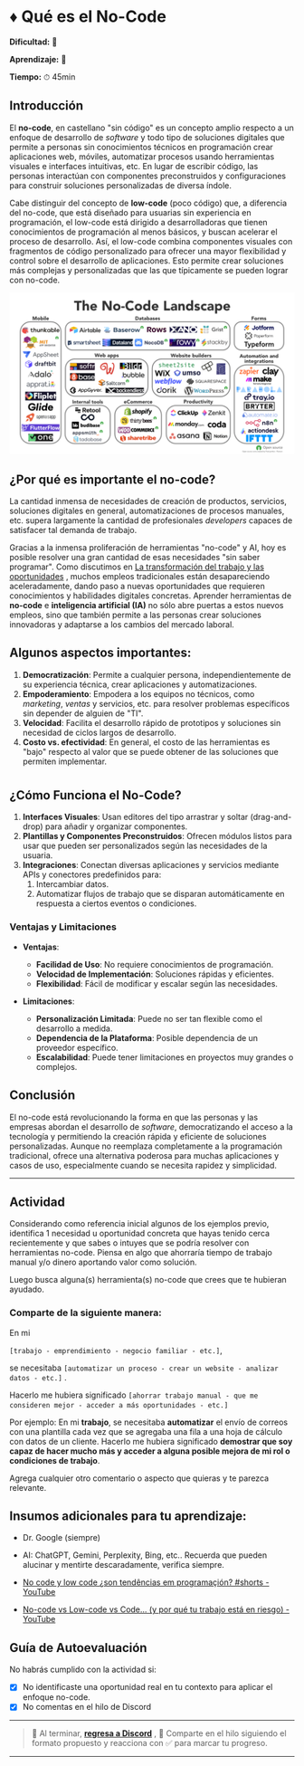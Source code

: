 # ♦️ Qué es el No-Code

**Dificultad:** 🌻

**Aprendizaje:** 🍯

**Tiempo:** ⏱ 45min

## Introducción

El **no-code**, en castellano "sin código" es un concepto amplio respecto a un enfoque de desarrollo de *software* y todo tipo de soluciones digitales que permite a personas sin conocimientos técnicos en programación crear aplicaciones web, móviles, automatizar procesos usando herramientas visuales e interfaces intuitivas, etc. En lugar de escribir código, las personas interactúan con componentes preconstruidos y configuraciones para construir soluciones personalizadas de diversa índole.

Cabe distinguir del concepto de **low-code** (poco código) que, a diferencia del no-code, que está diseñado para usuarias sin experiencia en programación, el low-code está dirigido a desarrolladoras que tienen conocimientos de programación al menos básicos, y buscan acelerar el proceso de desarrollo. Así, el low-code combina componentes visuales con fragmentos de código personalizado para ofrecer una mayor flexibilidad y control sobre el desarrollo de aplicaciones. Esto permite crear soluciones más complejas y personalizadas que las que típicamente se pueden lograr con no-code.

![](../../assets/NOC/no-code-industry-map.png)

## **¿Por qué es importante el no-code?**

La cantidad inmensa de necesidades de creación de productos, servicios, soluciones digitales en general, automatizaciones de procesos manuales, etc. supera largamente la cantidad de profesionales *developers* capaces de satisfacer tal demanda de trabajo.

Gracias a la inmensa proliferación de herramientas "no-code" y AI, hoy es posible resolver una gran cantidad de esas necesidades "sin saber programar". Como discutimos en [La transformación del trabajo y las oportunidades](../../curriculum_model/lea_model_02_work.md) , muchos empleos tradicionales están desapareciendo aceleradamente, dando paso a nuevas oportunidades que requieren conocimientos y habilidades digitales concretas. Aprender herramientas de **no-code** e **inteligencia artificial (IA)** no sólo abre puertas a estos nuevos empleos, sino que también permite a las personas crear soluciones innovadoras y adaptarse a los cambios del mercado laboral.

## **Algunos aspectos importantes:**

1. **Democratización**: Permite a cualquier persona, independientemente de su experiencia técnica, crear aplicaciones y automatizaciones.
2. **Empoderamiento**: Empodera a los equipos no técnicos, como *marketing*, *ventas* y servicios, etc. para resolver problemas específicos sin depender de alguien de "TI".
3. **Velocidad**: Facilita el desarrollo rápido de prototipos y soluciones sin necesidad de  ciclos largos de desarrollo.
4. **Costo vs. efectividad**: En general, el costo de las herramientas es "bajo" respecto al valor que se puede obtener de las soluciones que permiten implementar.

# 

## **¿Cómo Funciona el No-Code?**

1. **Interfaces Visuales**: Usan editores del tipo arrastrar y soltar (drag-and-drop) para añadir y organizar componentes.
2. **Plantillas y Componentes Preconstruidos**: Ofrecen módulos listos para usar que pueden ser personalizados según las necesidades de la usuaria.
3. **Integraciones**: Conectan diversas aplicaciones y servicios mediante APIs y conectores predefinidos para:
   1. Intercambiar datos.
   2. Automatizar flujos de trabajo que se disparan automáticamente en respuesta a ciertos eventos o condiciones.

### **Ventajas y Limitaciones**

- **Ventajas**:
  
  - **Facilidad de Uso**: No requiere conocimientos de programación.
  - **Velocidad de Implementación**: Soluciones rápidas y eficientes.
  - **Flexibilidad**: Fácil de modificar y escalar según las necesidades.

- **Limitaciones**:
  
  - **Personalización Limitada**: Puede no ser tan flexible como el desarrollo a medida.
  - **Dependencia de la Plataforma**: Posible dependencia de un proveedor específico.
  - **Escalabilidad**: Puede tener limitaciones en proyectos muy grandes o complejos.

## **Conclusión**

El no-code está revolucionando la forma en que las personas y las empresas abordan el desarrollo de *software*, democratizando el acceso a la tecnología y permitiendo la creación rápida y eficiente de soluciones personalizadas. Aunque no reemplaza completamente a la programación tradicional, ofrece una alternativa poderosa para muchas aplicaciones y casos de uso, especialmente cuando se necesita rapidez y simplicidad.

---

## Actividad

Considerando como referencia inicial algunos de los ejemplos previo, identifica 1 necesidad u oportunidad concreta que hayas tenido cerca recientemente y que sabes o intuyes que se podría resolver con herramientas no-code. Piensa en algo que ahorraría tiempo de trabajo manual y/o dinero aportando  valor como solución.

Luego busca alguna(s) herramienta(s) no-code que crees que te hubieran ayudado.

### **Comparte de la siguiente manera:**

En mi

`[trabajo - emprendimiento - negocio familiar - etc.]`, 

se necesitaba `[automatizar un proceso - crear un website - analizar datos - etc.]` .

Hacerlo me hubiera significado `[ahorrar trabajo manual - que me consideren mejor - acceder a más oportunidades - etc.]` 

Por ejemplo:  En mi **trabajo**, se necesitaba **automatizar** el envío de correos con una plantilla cada vez que se agregaba una fila a una hoja de cálculo con datos de un cliente. Hacerlo me hubiera significado **demostrar que soy capaz de hacer mucho más y acceder a alguna posible mejora de mi rol o condiciones de trabajo**.

Agrega cualquier otro comentario o aspecto que quieras y te parezca relevante.

## Insumos adicionales para tu aprendizaje:

- Dr. Google (siempre)

- AI: ChatGPT, Gemini, Perplexity, Bing, etc.. Recuerda que pueden alucinar y mentirte descaradamente, verifica siempre.

- [No code y low code ¿son tendências em programaçión? #shorts - YouTube](https://youtube.com/shorts/eTdNR2bPKpI?si=xqP3jeCq4bIRyND9)

- [No-code vs Low-code vs Code... (y por qué tu trabajo está en riesgo) - YouTube](https://youtu.be/_Du-nvEKKRM?si=xJzv_aZa4txaBVQQ)

## Guía de Autoevaluación

No habrás cumplido con la actividad si:

- [x] No identificaste una oportunidad real en tu contexto para aplicar el enfoque no-code.
- [x] No comentas en el hilo de Discord

---

> :mega: Al terminar, [**regresa a Discord**](https://discord.com/channels/1209273049304666113/1253005244103917679) , 💬 Comparte en el hilo siguiendo el formato propuesto y reacciona con ✅ para marcar tu progreso.

---
